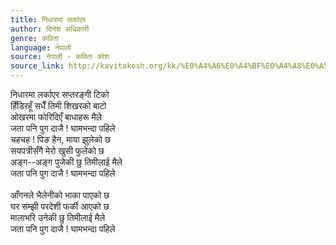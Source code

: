 ```yaml
---
title: निधारमा लर्काएर
author: दिनेश अधिकारी
genre: कविता
language: नेपाली
source: नेपाली - कविता कोश
source_link: http://kavitakosh.org/kk/%E0%A4%A6%E0%A4%BF%E0%A4%A8%E0%A5%87%E0%A4%B6_%E0%A4%85%E0%A4%A7%E0%A4%BF%E0%A4%95%E0%A4%BE%E0%A4%B0%E0%A5%80
---
```


निधारमा लर्काएर सप्तरङ्गी टिको  
हिँडिरहूँ सधैँ तिमी शिखरको बाटो  
ओखरमा फोरिदिएँ बाधाहरू मैले  
जता पनि पुग दाजै ! घामभन्दा पहिले  
चहचह ! पिङ हैन, माया झुलेको छ  
सयपत्रीसँगै मेरो खुसी फुलेको छ  
अङ्ग--अङ्ग पुजेकी छु तिमीलाई मैले  
जता पनि पुग दाजै ! घामभन्दा पहिले  
   
आँगनले भैलेनीको भाका पाएको छ  
घर सम्झी परदेशी फर्की आएको छ  
मालाभरि उनेकी छु तिमीलाई मैले  
जता पनि पुग दाजै ! घामभन्दा पहिले
